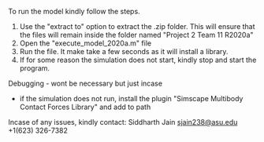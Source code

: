 To run the model kindly follow the steps.

1. Use the "extract to" option to extract the .zip folder. This will ensure that the files will remain inside the folder named "Project 2 Team 11 R2020a"
2. Open the "execute_model_2020a.m" file
3. Run the file. It make take a few seconds as it will install a library.
4. If for some reason the simulation does not start, kindly stop and start the program.

Debugging - wont be necessary but just incase
- if the simulation does not run, install the plugin "Simscape Multibody Contact Forces Library" and add to path


Incase of any issues, kindly contact:
Siddharth Jain sjain238@asu.edu +1(623) 326-7382